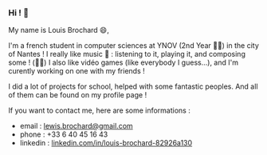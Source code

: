 ### Hi ! 👋

My name is Louis Brochard 😄,

I'm a french student in computer sciences at YNOV (2nd Year 👨‍💻) in the city of Nantes !
I really like music 🎵 : listening to it, playing it, and composing some ! (🎸🎹)
I also like vidéo games (like everybody I guess...), and I'm curently working on one with my friends  !

I did a lot of projects for school, helped with some fantastic peoples. 
And all of them can be found on my profile page !

If you want to contact me, here are some informations :

- email : lewis.brochard@gmail.com
- phone : +33 6 40 45 16 43
- linkedin : [linkedin.com/in/louis-brochard-82926a130](linkedin.com/in/louis-brochard-82926a130)

